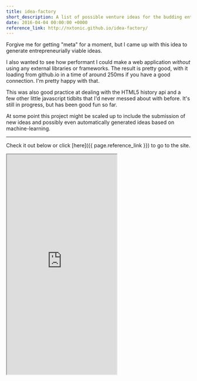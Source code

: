 ```yaml
---
title: idea-factory
short_description: A list of possible venture ideas for the budding entrepreneur.
date: 2016-04-04 00:00:00 +0000
reference_link: http://nxtonic.github.io/idea-factory/
---
```

Forgive me for getting "meta" for a moment, but I came up with this idea to generate entrepreneurially viable ideas.

I also wanted to see how performant I could make a web application _without_ using any external libraries or frameworks. The result is pretty good, with it loading from github.io in a time of around 250ms if you have a good connection. I'm pretty happy with that.

This was also good practice at dealing with the HTML5 history api and a few other little javascript tidbits that I'd never messed about with before. It's still in progress, but has been good fun so far.

At some point this project might be scaled up to include the submission of new ideas and possibly even automatically generated ideas based on machine-learning.

---

Check it out below or click [here]({{ page.reference_link }}) to go to the site.

<div class="full-width rounded">
  <iframe height="600px" src="https://nxtonic.github.io/idea-factory/"></iframe>
</div>
